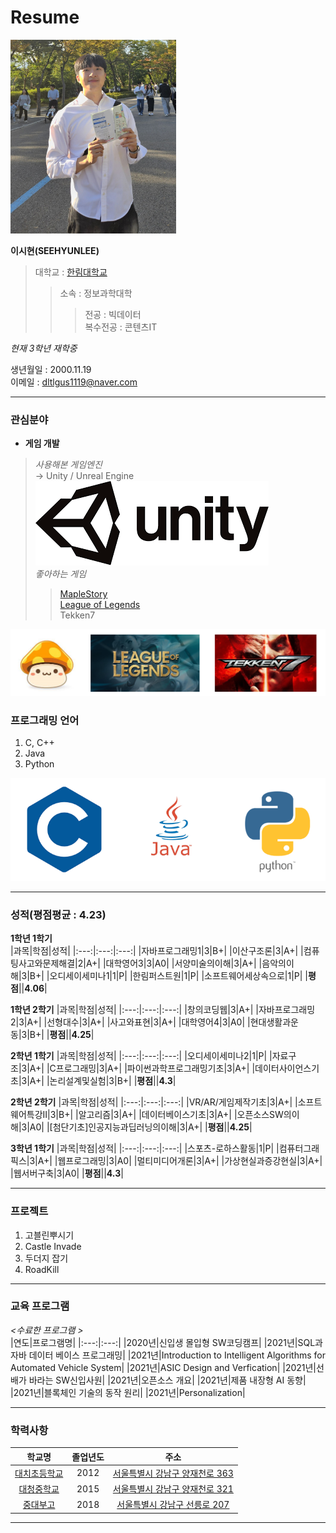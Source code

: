 # Resume
<img src=SEEHYUNLEE.jpg height=310 width=265>

**이시현(SEEHYUNLEE)**  

>대학교 : [한림대학교](https://www.hallym.ac.kr/)  
>>소속 : 정보과학대학  
>>>전공 : 빅데이터  
>>>복수전공 : 콘텐츠IT   

*현재 3학년 재학중*  

생년월일 : 2000.11.19  
이메일 : dltlgus1119@naver.com

---  
### 관심분야
* **게임 개발**  


>*사용해본 게임엔진*  
→ Unity / Unreal Engine  
![Alt text](unity.png)  
> *좋아하는 게임*  
>>[MapleStory](https://maplestory.nexon.com/Home/Main)  
>>[League of Legends](https://www.leagueoflegends.com/ko-kr/)  
>>Tekken7  

![Alt text](games.png)  

### 프로그래밍 언어
1. C, C++
2. Java
3. Python

![Alt text](languages.png)    

---  

### 성적(평점평균 : 4.23)
**1학년 1학기**  
|과목|학점|성적|
|:---:|:---:|:---:|
|자바프로그래밍1|3|B+|
|이산구조론|3|A+|
|컴퓨팅사고와문제해결|2|A+|
|대학영어3|3|A0|
|서양미술의이해|3|A+|
|음악의이해|3|B+|
|오디세이세미나1|1|P|
|한림퍼스트원|1|P|
|소프트웨어세상속으로|1|P|
|**평점**||**4.06**|

**1학년 2학기**
|과목|학점|성적|
|:---:|:---:|:---:|
|창의코딩웹|3|A+|
|자바프로그래밍2|3|A+|
|선형대수|3|A+|
|사고와표현|3|A+|
|대학영어4|3|A0|
|현대생활과운동|3|B+|
|**평점**||**4.25**|

**2학년 1학기**
|과목|학점|성적|
|:---:|:---:|:---:|
|오디세이세미나2|1|P|
|자료구조|3|A+|
|C프로그래밍|3|A+|
|파이썬과학프로그래밍기초|3|A+|
|데이터사이언스기초|3|A+|
|논리설계및실험|3|B+|
|**평점**||**4.3**|

**2학년 2학기**
|과목|학점|성적|
|:---:|:---:|:---:|
|VR/AR/게임제작기초|3|A+|
|소프트웨어특강II|3|B+|
|알고리즘|3|A+|
|데이터베이스기초|3|A+|
|오픈소스SW의이해|3|A0|
|[첨단기초]인공지능과딥러닝의이해|3|A+|
|**평점**||**4.25**|

**3학년 1학기**
|과목|학점|성적|
|:---:|:---:|:---:|
|스포츠-로하스활동|1|P|
|컴퓨터그래픽스|3|A+|
|웹프로그래밍|3|A0|
|멀티미디어개론|3|A+|
|가상현실과증강현실|3|A+|
|웹서버구축|3|A0|
|**평점**||**4.3**|

---
### 프로젝트
1. 고블린뿌시기
2. Castle Invade
3. 두더지 잡기
4. RoadKill
---  

### 교육 프로그램
*<수료한 프로그램 >*  
|연도|프로그램명|
|:---:|:---:|
|2020년|신입생 몰입형 SW코딩캠프|
|2021년|SQL과 자바 데이터 베이스 프로그래밍|
|2021년|Introduction to Intelligent Algorithms for Automated Vehicle System|
|2021년|ASIC Design and Verfication|
|2021년|선배가 바라는 SW신입사원|
|2021년|오픈소스 개요|
|2021년|제품 내장형 AI 동향|
|2021년|블록체인 기술의 동작 원리|
|2021년|Personalization|



---
### 학력사항

|학교명|졸업년도|주소|
|:---:|:---:|:---:|
|[대치초등학교](https://daechi.sen.es.kr/index.do)|2012|[서울특별시 강남구 양재천로 363](https://map.naver.com/v5/entry/place/12441136?c=14144005.4896244,4507808.6179198,15,0,0,0,dh)|
|[대청중학교](https://daecheong.sen.ms.kr/index.do)|2015|[서울특별시 강남구 양재천로 321](https://map.naver.com/v5/entry/place/12240238?c=14143605.4073744,4507698.0630691,15,0,0,0,dh)|
|[중대부고](https://cau.sen.hs.kr/index.do)|2018|[서울특별시 강남구 선릉로 207](https://map.naver.com/v5/entry/place/36502424?c=14219061.7546038,4562578.1544267,15,0,0,0,dh)|

---  
